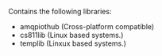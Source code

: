 Contains the following libraries:

* amqpiothub    (Cross-platform compatible)
* cs811lib      (Linux based systems.)
* templib       (Linxux based systems.)